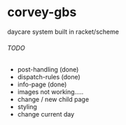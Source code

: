 # corvey-gbs
 daycare system built in racket/scheme
 
###### TODO

- post-handling (done)
- dispatch-rules (done)
- info-page (done)
- images not working.....
- change / new child page 
- styling
- change current day

